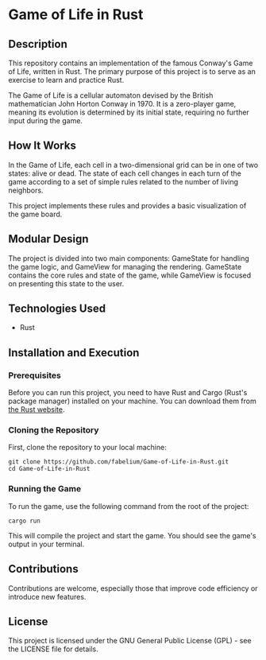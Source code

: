 # Game of Life in Rust

## Description
This repository contains an implementation of the famous Conway's Game of Life, written in Rust. The primary purpose of this project is to serve as an exercise to learn and practice Rust.

The Game of Life is a cellular automaton devised by the British mathematician John Horton Conway in 1970. It is a zero-player game, meaning its evolution is determined by its initial state, requiring no further input during the game.

## How It Works
In the Game of Life, each cell in a two-dimensional grid can be in one of two states: alive or dead. The state of each cell changes in each turn of the game according to a set of simple rules related to the number of living neighbors.

This project implements these rules and provides a basic visualization of the game board.

## Modular Design
The project is divided into two main components: GameState for handling the game logic, and GameView for managing the rendering. GameState contains the core rules and state of the game, while GameView is focused on presenting this state to the user.

## Technologies Used
- Rust

## Installation and Execution

### Prerequisites
Before you can run this project, you need to have Rust and Cargo (Rust's package manager) installed on your machine. You can download them from [the Rust website](https://www.rust-lang.org/tools/install).

### Cloning the Repository
First, clone the repository to your local machine:

```
git clone https://github.com/fabelium/Game-of-Life-in-Rust.git
cd Game-of-Life-in-Rust
```

### Running the Game

To run the game, use the following command from the root of the project:

```
cargo run
```

This will compile the project and start the game. You should see the game's output in your terminal.

## Contributions
Contributions are welcome, especially those that improve code efficiency or introduce new features.

## License
This project is licensed under the GNU General Public License (GPL) - see the LICENSE file for details.

